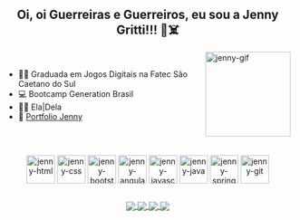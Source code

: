 
<h2 align="center">Oi, oi Guerreiras e Guerreiros, eu sou a Jenny Gritti!!! 🍒☠️</h2>

<img align="right" alt="jenny-gif" height="150" src="https://i.imgur.com/wUTCsje.png">


<br>

  - 👩‍🎓 Graduada em Jogos Digitais na Fatec São Caetano do Sul
  - 💻 Bootcamp Generation Brasil
  - 👩‍🦰 Ela|Dela
  - 📖 <a href="https://jennygritti-jogos.netlify.app/" target="_blank">Portfolio Jenny</a>

<br>

  ##
  
<!-- Stats -->
<!-- <div align="center">
<a href="https://github.com/anuraghazra/github-readme-stats">
  <img align="center" src="https://github-readme-stats.vercel.app/api?username=jennygritti&show_icons=true&theme=midnight-purple" />
</a>
<a href="https://github.com/anuraghazra/convoychat">
  <img align="center" src="https://github-readme-stats.vercel.app/api/top-langs/?username=jennygritti&show_icons=true&theme=midnight-purple&layout=compact" />
</a></div> -->
<!-- /Stats -->

  

<!-- icones -->

<div align="center" style="display: inline_block">
  <img align="center" alt="jenny-html" width=50 src="https://cdn.jsdelivr.net/gh/devicons/devicon/icons/html5/html5-original.svg">
  <img align="center" alt="jenny-css" width=50 src="https://cdn.jsdelivr.net/gh/devicons/devicon/icons/css3/css3-original.svg">
  <img align="center" alt="jenny-bootstrap" width=50 src="https://cdn.jsdelivr.net/gh/devicons/devicon/icons/bootstrap/bootstrap-original.svg">
  <img align="center" alt="jenny-angular" width=50 src="https://cdn.jsdelivr.net/gh/devicons/devicon/icons/angularjs/angularjs-original.svg">
  <img align="center" alt="jenny-javascript" width=50 src="https://cdn.jsdelivr.net/gh/devicons/devicon/icons/javascript/javascript-original.svg">
  <img align="center" alt="jenny-java" width=50 src="https://cdn.jsdelivr.net/gh/devicons/devicon/icons/java/java-original.svg">
  <img align="center" alt="jenny-spring" width=50 src="https://cdn.jsdelivr.net/gh/devicons/devicon/icons/spring/spring-original.svg">
  <img align="center" alt="jenny-git" width=50 src="https://cdn.jsdelivr.net/gh/devicons/devicon/icons/github/github-original.svg">
</div>

<!-- /icones -->
  
  ##
  
<!-- redes sociais -->
<div align="center">
<a href="https://www.linkedin.com/in/jenny-gritti/" target="_blank">
  <img align="center" src="https://img.shields.io/badge/LinkedIn-0077B5?style=for-the-badge&logo=linkedin&logoColor=white"/>
</a>
<a href="mailto:jenny.gritti@gmail.com" target="_blank">
  <img align="center" src="https://img.shields.io/badge/Gmail-D14836?style=for-the-badge&logo=gmail&logoColor=white"/>
</a>
<a href="https://api.whatsapp.com/send?phone=5511984797478" target="_blank">
  <img align="center" src="https://img.shields.io/badge/WhatsApp-25D366?style=for-the-badge&logo=whatsapp&logoColor=white"/>
</a>
 <a href="https://www.instagram.com/jennygritti/" target="_blank">
  <img align="center" src="https://img.shields.io/badge/Instagram-E4405F?style=for-the-badge&logo=instagram&logoColor=white"/>
</a></div>
<!-- /redes sociais -->
 


<!--
**jennygritti/jennygritti** is a ✨ _special_ ✨ repository because its `README.md` (this file) appears on your GitHub profile.

Here are some ideas to get you started:

- 🔭 I’m currently working on ...
- 🌱 I’m currently learning ...
- 👯 I’m looking to collaborate on ...
- 🤔 I’m looking for help with ...
- 💬 Ask me about ...
- 📫 How to reach me: ...
- 😄 Pronouns: ...
- ⚡ Fun fact: ...
-->
